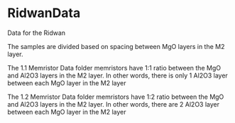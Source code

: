 # RidwanData
Data for the Ridwan

The samples are divided based on spacing between MgO layers in the M2 layer.

The 1.1 Memristor Data folder memristors have 1:1 ratio between the MgO and Al2O3 layers in the M2 layer. In other words, there is only 1 Al2O3 layer between each MgO layer in the M2 layer

The 1.2 Memristor Data folder memristors have 1:2 ratio between the MgO and Al2O3 layers in the M2 layer. In other words, there are 2 Al2O3 layer between each MgO layer in the M2 layer
